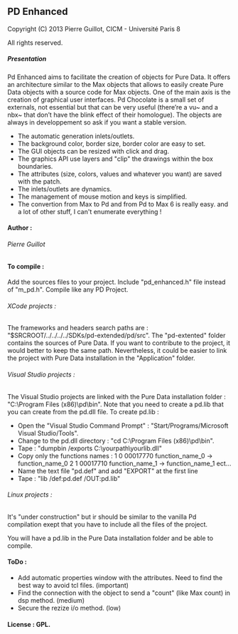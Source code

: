 ## PD Enhanced
<p>Copyright (C) 2013 Pierre Guillot, CICM - Université Paris 8</p>
<p>All rights reserved.</p>

##### Presentation

Pd Enhanced aims to facilitate the creation of objects for Pure Data. It offers an architecture similar to the Max objects that allows to easily create Pure Data objects with a source code for Max objects. One of the main axis is the creation of graphical user interfaces. Pd Chocolate is a small set of externals, not essential but that can be very useful (there’re a vu~ and a nbx~ that don’t have the blink effect of their homologue). The objects are always in developpement so ask if you want a stable version.

- The automatic generation inlets/outlets.
- The background color, border size, border color are easy to set.
- The GUI objects can be resized with click and drag.
- The graphics API use layers and "clip" the drawings within the box boundaries.
- The attributes (size, colors, values and whatever you want) are saved with the patch.
- The inlets/outlets are dynamics.
- The management of mouse motion and keys is simplified.
- The convertion from Max to Pd and from Pd to Max 6 is really easy.
and a lot of other stuff, I can't enumerate everything !

#### Author :

###### Pierre Guillot

#### To compile :

Add the sources files to your project. Include "pd_enhanced.h" file instead of "m_pd.h". Compile like any PD Project. 

###### XCode projects :

The frameworks and headers search paths are : "$SRCROOT/../../../../SDKs/pd-extended/pd/src".
The "pd-extented" folder contains the sources of Pure Data. If you want to contribute to the project, it would better to keep the same path.
Nevertheless, it could be easier to link the project with Pure Data installation in the "Application" folder.

###### Visual Studio projects :

The Visual Studio projects are linked with the Pure Data installation folder : "C:\Program Files (x86)\pd\bin\". 
Note that you need to create a pd.lib that you can create from the pd.dll file.
To create pd.lib :

- Open the "Visual Studio Command Prompt" : "Start/Programs/Microsoft Visual Studio/Tools".
- Change to the pd.dll directory : "cd C:\Program Files (x86)\pd\bin\".
- Tape : "dumpbin /exports C:\yourpath\yourlib.dll"
- Copy only the functions names :
1    0 00017770 function_name_0 -> function_name_0
2    1 00017710 function_name_1 -> function_name_1
ect...
- Name the text file "pd.def" and add "EXPORT" at the first line
- Tape : "lib /def:pd.def /OUT:pd.lib"

###### Linux projects :

It's "under construction" but ir should be similar to the vanilla Pd compilation exept that you have to include all the files of the project.

You will have a pd.lib in the Pure Data installation folder and be able to compile.

#### ToDo :
- Add automatic properties window with the attributes. Need to find the best way to avoid tcl files. (important)
- Find the connection with the object to send a "count" (like Max count) in dsp method. (medium)
- Secure the rezize i/o method. (low)

#### License : GPL.


